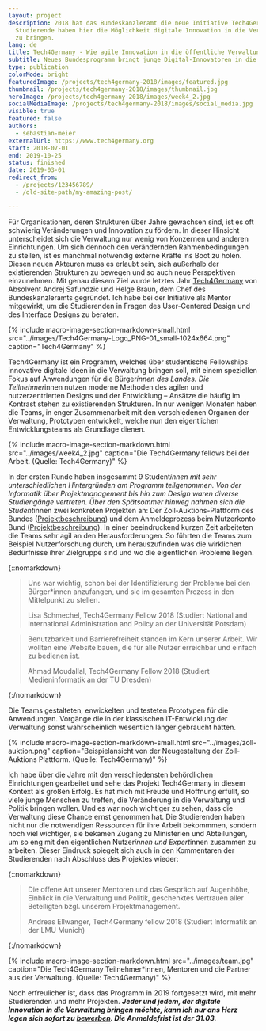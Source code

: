 ```yaml
---
layout: project
description: 2018 hat das Bundeskanzleramt die neue Initiative Tech4Germany gegründet.
  Studierende haben hier die Möglichkeit digitale Innovation in die Verwaltung
  zu bringen.
lang: de
title: Tech4Germany - Wie agile Innovation in die öffentliche Verwaltung kommt
subtitle: Neues Bundesprogramm bringt junge Digital-Innovatoren in die Verwaltung.
type: publication
colorMode: bright
featuredImage: /projects/tech4germany-2018/images/featured.jpg
thumbnail: /projects/tech4germany-2018/images/thumbnail.jpg
heroImage: /projects/tech4germany-2018/images/week4_2.jpg
socialMediaImage: /projects/tech4germany-2018/images/social_media.jpg
visible: true
featured: false
authors:
  - sebastian-meier
externalUrl: https://www.tech4germany.org
start: 2018-07-01
end: 2019-10-25
status: finished
date: 2019-03-01
redirect_from:
  - /projects/123456789/
  - /old-site-path/my-amazing-post/

---
```


Für Organisationen, deren Strukturen über Jahre gewachsen sind, ist es oft schwierig Veränderungen und Innovation zu fördern. In dieser Hinsicht unterscheidet sich die Verwaltung nur wenig von Konzernen und anderen Einrichtungen. Um sich dennoch den verändernden Rahmenbedingungen zu stellen, ist es manchmal notwendig externe Kräfte ins Boot zu holen. Diesen neuen Akteuren muss es erlaubt sein, sich außerhalb der existierenden Strukturen zu bewegen und so auch neue Perspektiven einzunehmen. Mit genau diesem Ziel wurde letztes Jahr <a href="https://www.tech4germany.org/">Tech4Germany</a> von Absolvent Andrej Safundzic und Helge Braun, dem Chef des Bundeskanzleramts gegründet. Ich habe bei der Initiative als Mentor mitgewirkt, um die Studierenden in Fragen des User-Centered Design und des Interface Designs zu beraten.

{% include macro-image-section-markdown-small.html src="../images/Tech4Germany-Logo_PNG-01_small-1024x664.png" caption="Tech4Germany" %}

Tech4Germany ist ein Programm, welches über studentische Fellowships innovative digitale Ideen in die Verwaltung bringen soll, mit einem speziellen Fokus auf Anwendungen für die Bürger*innen des Landes. Die Teilnehmer*innen nutzen moderne Methoden des agilen und nutzerzentrierten Designs und der Entwicklung – Ansätze die häufig im Kontrast stehen zu existierenden Strukturen. In nur wenigen Monaten haben die Teams, in enger Zusammenarbeit mit den verschiedenen Organen der Verwaltung, Prototypen entwickelt, welche nun den eigentlichen Entwicklungsteams als Grundlage dienen.

{% include macro-image-section-markdown.html src="../images/week4_2.jpg" caption="Die Tech4Germany fellows bei der Arbeit. (Quelle: Tech4Germany)" %}

In der ersten Runde haben insgesammt 9 Student*innen mit sehr unterschiedlichen Hintergründen am Programm teilgenommen. Von der Informatik über Projektmanagement bis hin zum Design waren diverse Studiengänge vertreten. Über den Spätsommer hinweg nahmen sich die Student*innen zwei konkreten Projekten an: Der Zoll-Auktions-Plattform des Bundes (<a href="https://www.tech4germany.org/zoll2018/">Projektbeschreibung</a>) und dem Anmeldeprozess beim Nutzerkonto Bund (<a href="https://www.tech4germany.org/nutzerkonto2018/">Projektbeschreibung</a>). In einer beeindruckend kurzen Zeit arbeiteten die Teams sehr agil an den Herausforderungen. So führten die Teams zum Beispiel Nutzerforschung durch, um herauszufinden was die wirklichen Bedürfnisse ihrer Zielgruppe sind und wo die eigentlichen Probleme liegen.

{::nomarkdown}  
<blockquote>
    <p>Uns war wichtig, schon bei der Identifizierung der Probleme bei den Bürger*innen anzufangen, und sie im gesamten Prozess in den Mittelpunkt zu stellen.</p>
    <p class="author">Lisa Schmechel, Tech4Germany Fellow 2018 (Studiert National and International Administration and Policy an der Universität Potsdam)</p>
</blockquote>

<blockquote>
    <p>Benutzbarkeit und Barrierefreiheit standen im Kern unserer Arbeit. Wir wollten eine Website bauen, die für alle Nutzer erreichbar und  einfach zu bedienen ist.</p>
    <p class="author">Ahmad Moudallal, Tech4Germany Fellow 2018 (Studiert Medieninformatik an der TU Dresden)</p>
</blockquote>
{:/nomarkdown}

Die Teams gestalteten, enwickelten und testeten Prototypen für die Anwendungen. Vorgänge die in der klassischen IT-Entwicklung der Verwaltung sonst wahrscheinlich wesentlich länger gebraucht hätten.

{% include macro-image-section-markdown-small.html src="../images/zoll-auktion.png" caption="Beispielansicht von der Neugestaltung der Zoll-Auktions Plattform. (Quelle: Tech4Germany)" %}

Ich habe über die Jahre mit den verschiedensten behördlichen Einrichtungen gearbeitet und sehe das Projekt Tech4Germany in diesem Kontext als großen Erfolg. Es hat mich mit Freude und Hoffnung erfüllt, so viele junge Menschen zu treffen, die Veränderung in die Verwaltung und Politik bringen wollen. Und es war noch wichtiger zu sehen, dass die Verwaltung diese Chance ernst genommen hat. Die Studierenden haben nicht nur die notwendigen Ressourcen für ihre Arbeit bekommmen, sondern noch viel wichtiger, sie bekamen Zugang zu Ministerien und Abteilungen, um so eng mit den eigentlichen Nutzer*innen und Expert*innen zusammen zu arbeiten. Dieser Eindruck spiegelt sich auch in den Kommentaren der Studierenden nach Abschluss des Projektes wieder:

{::nomarkdown}
<blockquote>
    <p>Die offene Art unserer Mentoren und das Gespräch auf Augenhöhe, Einblick in die Verwaltung und Politik, geschenktes Vertrauen aller Beteiligten bzgl. unserem Projektmanagement.</p>
    <p class="author">Andreas Ellwanger, Tech4Germany fellow 2018 (Studiert Informatik an der LMU Munich)</p>
</blockquote>
{:/nomarkdown}

{% include macro-image-section-markdown.html src="../images/team.jpg" caption="Die Tech4Germany Teilnehmer*innen, Mentoren und die Partner aus der Verwaltung. (Quelle: Tech4Germany)" %}

Noch erfreulicher ist, dass das Programm in 2019 fortgesetzt wird, mit mehr Studierenden und mehr Projekten. <strong><i>Jeder und jedem, der digitale Innovation in die Verwaltung bringen möchte, kann ich nur ans Herz legen sich sofort zu <a href="https://www.tech4germany.org/bewerbung/">bewerben</a>. Die Anmeldefrist ist der 31.03.</i></strong>
            